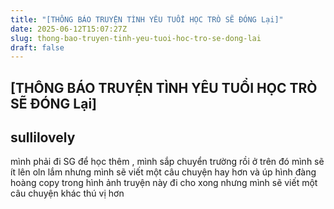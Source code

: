 ```yaml
---
title: "[THÔNG BÁO TRUYỆN TÌNH YÊU TUỔI HỌC TRÒ SẼ ĐÓNG Lại]"
date: 2025-06-12T15:07:27Z
slug: thong-bao-truyen-tinh-yeu-tuoi-hoc-tro-se-dong-lai
draft: false
---
```


## [THÔNG BÁO TRUYỆN TÌNH YÊU TUỔI HỌC TRÒ SẼ ĐÓNG Lại]

## sullilovely

mình phải đi SG để học thêm , mình sắp chuyển trường rồi ở trên đó mình sẽ ít lên oln lắm nhưng mình sẽ viết một câu chuyện hay hơn và úp hình đàng hoàng copy trong hình ảnh truyện này đi cho xong nhưng mình sẽ viết một câu chuyện khác thú vị hơn